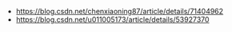 - https://blog.csdn.net/chenxiaoning87/article/details/71404962
- https://blog.csdn.net/u011005173/article/details/53927370
